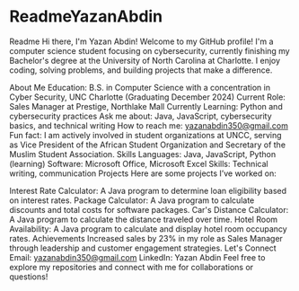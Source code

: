 # ReadmeYazanAbdin
Readme
Hi there, I'm Yazan Abdin! 
Welcome to my GitHub profile! I'm a computer science student focusing on cybersecurity, currently finishing my Bachelor's degree at the University of North Carolina at Charlotte. I enjoy coding, solving problems, and building projects that make a difference.

 About Me
 Education: B.S. in Computer Science with a concentration in Cyber Security, UNC Charlotte (Graduating December 2024)
 Current Role: Sales Manager at Prestige, Northlake Mall
 Currently Learning: Python and cybersecurity practices
 Ask me about: Java, JavaScript, cybersecurity basics, and technical writing
 How to reach me: yazanabdin350@gmail.com
 Fun fact: I am actively involved in student organizations at UNCC, serving as Vice President of the African Student Organization and Secretary of the Muslim Student Association.
 Skills
Languages: Java, JavaScript, Python (learning)
Software: Microsoft Office, Microsoft Excel
Skills: Technical writing, communication
 Projects
Here are some projects I’ve worked on:

Interest Rate Calculator: A Java program to determine loan eligibility based on interest rates.
Package Calculator: A Java program to calculate discounts and total costs for software packages.
Car's Distance Calculator: A Java program to calculate the distance traveled over time.
Hotel Room Availability: A Java program to calculate and display hotel room occupancy rates.
 Achievements
Increased sales by 23% in my role as Sales Manager through leadership and customer engagement strategies.
 Let's Connect
Email: yazanabdin350@gmail.com
LinkedIn: Yazan Abdin
Feel free to explore my repositories and connect with me for collaborations or questions!

